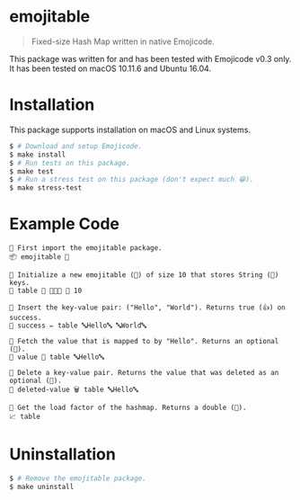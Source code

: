 # emojitable

> Fixed-size Hash Map written in native Emojicode.

This package was written for and has been tested with Emojicode v0.3 only. It has been tested on macOS 10.11.6 and Ubuntu 16.04.

# Installation

This package supports installation on macOS and Linux systems.

```bash
$ # Download and setup Emojicode.
$ make install
$ # Run tests on this package.
$ make test
$ # Run a stress test on this package (don't expect much 😁).
$ make stress-test
```

# Example Code

```
👴 First import the emojitable package.
📦 emojitable 🔴

👴 Initialize a new emojitable (📰) of size 10 that stores String (🔡) keys.
🍦 table 🔷 📰🐚🔡 📝 10

👴 Insert the key-value pair: ("Hello", "World"). Returns true (👍) on success.
🍦 success ✏ table 🔤Hello🔤 🔤World🔤

👴 Fetch the value that is mapped to by "Hello". Returns an optional (🍬).
🍦 value 📖 table 🔤Hello🔤

👴 Delete a key-value pair. Returns the value that was deleted as an optional (🍬).
🍦 deleted-value 🗑 table 🔤Hello🔤

👴 Get the load factor of the hashmap. Returns a double (🚀).
📈 table
```

# Uninstallation

```bash
$ # Remove the emojitable package.
$ make uninstall
```
